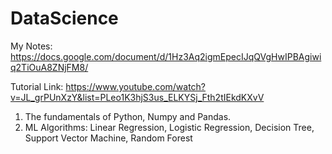 # DataScience

My Notes: https://docs.google.com/document/d/1Hz3Aq2igmEpecIJqQVgHwIPBAgiwiq2TiOuA8ZNjFM8/

Tutorial Link: https://www.youtube.com/watch?v=JL_grPUnXzY&list=PLeo1K3hjS3us_ELKYSj_Fth2tIEkdKXvV

1. The fundamentals of Python, Numpy and Pandas.
2. ML Algorithms: Linear Regression, Logistic Regression, Decision Tree, Support Vector Machine, Random Forest



